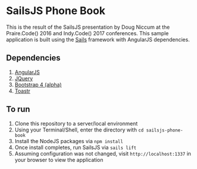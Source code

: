 # SailsJS Phone Book

This is the result of the SailsJS presentation by Doug Niccum at the Praire.Code() 2016 and Indy.Code() 2017 conferences. This sample application is built using the [Sails](http://sailsjs.org) framework with AngularJS dependencies.

## Dependencies

1. [AngularJS](https://angularjs.org/)
2. [JQuery](https://jquery.com/)
2. [Bootstrap 4 (alpha)](https://v4-alpha.getbootstrap.com/)
3. [Toastr](http://codeseven.github.io/toastr/)

## To run

1. Clone this repository to a server/local environment
2. Using your Terminal/Shell, enter the directory with `cd sailsjs-phone-book`
3. Install the NodeJS packages via `npm install`
4. Once install completes, run SailsJS via `sails lift`
5. Assuming configuration was not changed, visit `http://localhost:1337` in your browser to view the application
